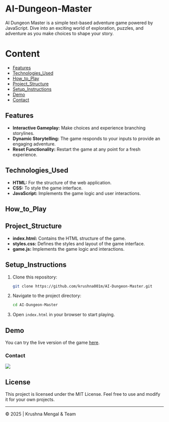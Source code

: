 # AI-Dungeon-Master

AI Dungeon Master is a simple text-based adventure game powered by JavaScript. Dive into an exciting world of exploration, puzzles, and adventure as you make choices to shape your story.

# Content
- [Features](#Features)
- [Technologies_Used](#Technologies_Used)
- [How_to_Play](#How_to_Play)
- [Project_Structure](#Project_Structure)
- [Setup_Instructions](#tSetup_Instructions)
- [Demo](#Demo)
- [Contact](#contact)
## Features

- **Interactive Gameplay:** Make choices and experience branching storylines.
- **Dynamic Storytelling:** The game responds to your inputs to provide an engaging adventure.
- **Reset Functionality:** Restart the game at any point for a fresh experience.

## Technologies_Used

- **HTML:** For the structure of the web application.
- **CSS:** To style the game interface.
- **JavaScript:** Implements the game logic and user interactions.

## How_to_Play



## Project_Structure

- **index.html:** Contains the HTML structure of the game.
- **styles.css:** Defines the styles and layout of the game interface.
- **game.js:** Implements the game logic and interactions.

## Setup_Instructions

1. Clone this repository:
   ```bash
   git clone https://github.com/krushna001m/AI-Dungeon-Master.git
   ```
2. Navigate to the project directory:
   ```bash
   cd AI-Dungeon-Master
   ```
3. Open `index.html` in your browser to start playing.

## Demo

You can try the live version of the game [here](https://krushna001m.github.io/AI-Dungeon-Master/).

### Contact

<a href="https://github.com/krushna001m"><img src="https://img.shields.io/badge/-GitHub-181717?style=flat&logo=github&logoColor=ffffff"/></a>

## License

This project is licensed under the MIT License. Feel free to use and modify it for your own projects.

---

© 2025 | Krushna Mengal & Team
